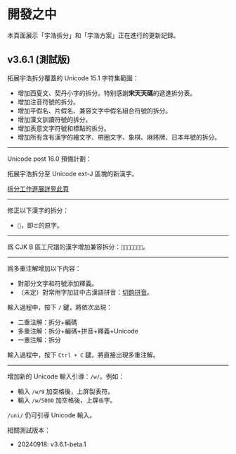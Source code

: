 <!-- do not translate -->
# 開發之中

本頁面展示「宇浩拆分」和「宇浩方案」正在進行的更新記録。

## v3.6.1 (測試版)

拓展宇浩拆分覆蓋的 Unicode 15.1 字符集範圍：

- 增加西夏文、契丹小字的拆分。特别感謝**宋天天碼**的遞進拆分表。
- 增加注音符號的拆分。
- 增加平假名、片假名、兼容文字中假名組合符號的拆分。
- 增加漢文訓讀符號的拆分。
- 增加表意文字符號和標點的拆分。
- 增加所有含有漢字的繪文字、帶圈文字、象棋、麻將牌、日本年號的拆分。

---

Unicode post 16.0 預備計劃：

拓展宇浩拆分至 Unicode ext-J 區塊的新漢字。

[拆分工作進展詳見此頁](https://github.com/forFudan/ids/blob/main/ids.txt)

---

修正以下漢字的拆分：

- `𠀀`，即`ㄛ`的原字。

---

爲 CJK B 區工尺譜的漢字增加兼容拆分：`𪛗𪛘𪛙𪛚𪛛𪛜𪛝`。

---

爲多重注解增加以下内容：

- 對部分文字和符號添加釋義。
- （未定）對常用字加註中古漢語拼音：[切韵拼音](https://github.com/nk2028/rime-tupa)。

輸入過程中，按下 `/` 鍵，將依次出現：

- 二重注解：拆分+編碼
- 多重注解：拆分+編碼+拼音+釋義+Unicode
- 一重注解：拆分

輸入過程中，按下 `Ctrl + C` 鍵，將直接出現多重注解。

---

增加新的 Unicode 輸入引導：`/w/`。例如：

- 輸入 `/w/9` 加空格後，上屏製表符。
- 輸入 `/w/5000` 加空格後，上屏`倀`字。

`/uni/` 仍可引導 Unicode 輸入。

相關測試版本：

- 20240918: v3.6.1-beta.1
